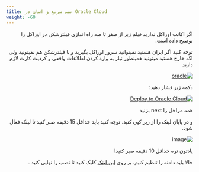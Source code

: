 ```yaml
---
title: نصب سریع و آسان در Oracle Cloud
weight: -60
---
```



<div dir="rtl" markdown="1">


اگر اکانت اوراکل ندارید فیلم زیر از صفر تا صد راه اندازی فیلترشکن در اوراکل را توضیح داده است.

توجه کنید اگر ایران هستید نمیتوانید سرور اوراکل بگیرید و با فیلترشکن هم نمیتونید ولی اگه خارج هستید میتونید 
همینطور نیاز به وارد کردن اطلاعات واقعی و کردیت کارت لازم دارید

[![oracle](https://img.youtube.com/vi/s1QZD1Ujdds/maxresdefault.jpg)](https://www.youtube.com/watch?v=s1QZD1Ujdds)





دکمه زیر فشار دهید: 

[![Deploy to Oracle Cloud](https://oci-resourcemanager-plugin.plugins.oci.oraclecloud.com/latest/deploy-to-oracle-cloud.svg)](https://cloud.oracle.com/resourcemanager/stacks/create?zipUrl=https://github.com/hiddify/hiddify-config/archive/refs/heads/main.zip)

همه مراحل را next بزنید

و در پایان لینک را از زیر کپی کنید. توجه کنید باید حداقل 15 دقیقه صبر کنید تا لینک فعال شود.

![image](https://user-images.githubusercontent.com/114227601/206861477-7967ac8d-ea9f-4742-b414-e848898668c7.png)



یادتون نره حداقل 10 دقیقه  صبر کنیدا

حالا باید دامنه را تنظیم کنیم. بر روی [این لینک](/fa/manager/installation-and-setup/Guide-for-setting-up-the-domain-and-finalizing-the-installation/) کلیک کنید تا نصب را نهایی کنید .
</div>
